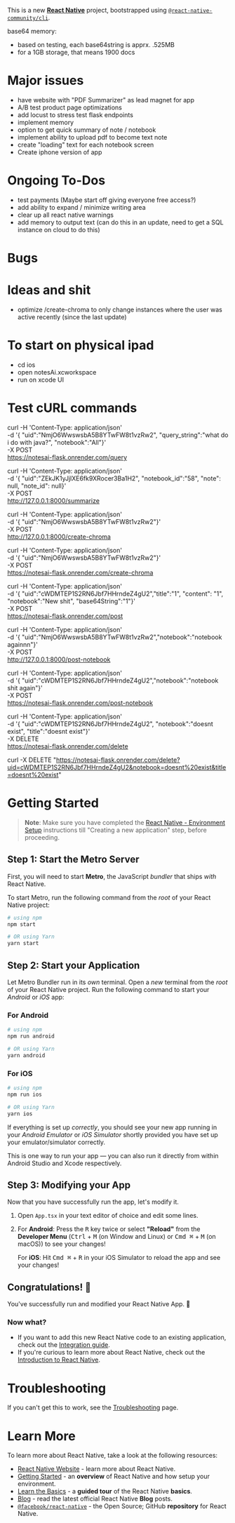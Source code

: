 This is a new [**React Native**](https://reactnative.dev) project, bootstrapped using [`@react-native-community/cli`](https://github.com/react-native-community/cli).

base64 memory:
- based on testing, each base64string is apprx. .525MB
- for a 1GB storage, that means 1900 docs


# Major issues
- have website with "PDF Summarizer" as lead magnet for app
- A/B test product page optimizations
- add locust to stress test flask endpoints
- implement memory
- option to get quick summary of note / notebook
- implement ability to upload pdf to become text note
- create "loading" text for each notebook screen
- Create iphone version of app

# Ongoing To-Dos
- test payments (Maybe start off giving everyone free access?)
- add ability to expand / minimize writing area
- clear up all react native warnings
- add memory to output text (can do this in an update, need to get a SQL instance on cloud to do this)


# Bugs

# Ideas and shit
- optimize /create-chroma to only change instances where the user was active recently (since the last update)


# To start on physical ipad
- cd ios
- open notesAi.xcworkspace
- run on xcode UI


# Test cURL commands


curl -H 'Content-Type: application/json' \
      -d '{ "uid":"NmjO6WwswsbA5B8YTwFW8t1vzRw2", "query_string":"what do i do with java?", "notebook":"All"}' \
      -X POST \
     https://notesai-flask.onrender.com/query

curl -H 'Content-Type: application/json' \
      -d '{ "uid":"ZEkJK1yJjlXE6fk9XRocer3Ba1H2", "notebook_id":"58", "note": null, "note_id": null}' \
      -X POST \
     http://127.0.0.1:8000/summarize

curl -H 'Content-Type: application/json' \
      -d '{ "uid":"NmjO6WwswsbA5B8YTwFW8t1vzRw2"}' \
      -X POST \
     http://127.0.0.1:8000/create-chroma

curl -H 'Content-Type: application/json' \
      -d '{ "uid":"NmjO6WwswsbA5B8YTwFW8t1vzRw2"}' \
      -X POST \
     https://notesai-flask.onrender.com/create-chroma

curl -H 'Content-Type: application/json' \
      -d '{ "uid":"cWDMTEP1S2RN6Jbf7HHrndeZ4gU2","title":"1", "content": "1", "notebook":"New shit", "base64String":"1"}' \
      -X POST \
     https://notesai-flask.onrender.com/post

curl -H 'Content-Type: application/json' \
      -d '{ "uid":"NmjO6WwswsbA5B8YTwFW8t1vzRw2","notebook":"notebook againnn"}' \
      -X POST \
     http://127.0.0.1:8000/post-notebook

curl -H 'Content-Type: application/json' \
      -d '{ "uid":"cWDMTEP1S2RN6Jbf7HHrndeZ4gU2","notebook":"notebook shit again"}' \
      -X POST \
     https://notesai-flask.onrender.com/post-notebook

curl -H 'Content-Type: application/json' \
      -d '{ "uid":"cWDMTEP1S2RN6Jbf7HHrndeZ4gU2", "notebook":"doesnt exist", "title":"doesnt exist"}' \
      -X DELETE \
     https://notesai-flask.onrender.com/delete




curl -X DELETE "https://notesai-flask.onrender.com/delete?uid=cWDMTEP1S2RN6Jbf7HHrndeZ4gU2&notebook=doesnt%20exist&title=doesnt%20exist"

# Getting Started

>**Note**: Make sure you have completed the [React Native - Environment Setup](https://reactnative.dev/docs/environment-setup) instructions till "Creating a new application" step, before proceeding.

## Step 1: Start the Metro Server

First, you will need to start **Metro**, the JavaScript _bundler_ that ships _with_ React Native.

To start Metro, run the following command from the _root_ of your React Native project:

```bash
# using npm
npm start

# OR using Yarn
yarn start
```

## Step 2: Start your Application

Let Metro Bundler run in its _own_ terminal. Open a _new_ terminal from the _root_ of your React Native project. Run the following command to start your _Android_ or _iOS_ app:

### For Android

```bash
# using npm
npm run android

# OR using Yarn
yarn android
```

### For iOS

```bash
# using npm
npm run ios

# OR using Yarn
yarn ios
```

If everything is set up _correctly_, you should see your new app running in your _Android Emulator_ or _iOS Simulator_ shortly provided you have set up your emulator/simulator correctly.

This is one way to run your app — you can also run it directly from within Android Studio and Xcode respectively.

## Step 3: Modifying your App

Now that you have successfully run the app, let's modify it.

1. Open `App.tsx` in your text editor of choice and edit some lines.
2. For **Android**: Press the <kbd>R</kbd> key twice or select **"Reload"** from the **Developer Menu** (<kbd>Ctrl</kbd> + <kbd>M</kbd> (on Window and Linux) or <kbd>Cmd ⌘</kbd> + <kbd>M</kbd> (on macOS)) to see your changes!

   For **iOS**: Hit <kbd>Cmd ⌘</kbd> + <kbd>R</kbd> in your iOS Simulator to reload the app and see your changes!

## Congratulations! :tada:

You've successfully run and modified your React Native App. :partying_face:

### Now what?

- If you want to add this new React Native code to an existing application, check out the [Integration guide](https://reactnative.dev/docs/integration-with-existing-apps).
- If you're curious to learn more about React Native, check out the [Introduction to React Native](https://reactnative.dev/docs/getting-started).

# Troubleshooting

If you can't get this to work, see the [Troubleshooting](https://reactnative.dev/docs/troubleshooting) page.

# Learn More

To learn more about React Native, take a look at the following resources:

- [React Native Website](https://reactnative.dev) - learn more about React Native.
- [Getting Started](https://reactnative.dev/docs/environment-setup) - an **overview** of React Native and how setup your environment.
- [Learn the Basics](https://reactnative.dev/docs/getting-started) - a **guided tour** of the React Native **basics**.
- [Blog](https://reactnative.dev/blog) - read the latest official React Native **Blog** posts.
- [`@facebook/react-native`](https://github.com/facebook/react-native) - the Open Source; GitHub **repository** for React Native.
